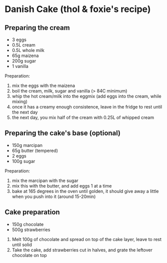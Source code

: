 # Danish Cake (thol & foxie's recipe)

## Preparing the cream

- 3 eggs
- 0.5L cream
- 0.5L whole milk
- 65g maizena
- 200g sugar
- 1 vanilla

Preparation:
1. mix the eggs with the maizena
2. boil the cream, milk, sugar and vanilla (> 84C minimum)
3. whip the hot cream/milk into the eggmix (add eggs into the cream, while mixing)
4. once it has a creamy enough consistence, leave in the fridge to rest until the next day
5. the next day, you mix half of the cream with 0.25L of whipped cream

## Preparing the cake's base (optional)

- 150g marcipan
- 65g butter (tempered)
- 2 eggs
- 100g sugar

Preparation:
1. mix the marcipan with the sugar
2. mix this with the butter, and add eggs 1 at a time
3. bake at 165 degrees in the oven until golden, it should give away a little when you push into it (around 15-20min)

## Cake preparation

- 150g chocolate
- 500g strawberries

1. Melt 100g of chocolate and spread on top of the cake layer, leave to rest until solid
2. Take the cake, add strawberries cut in halves, and grate the leftover chocolate on top
